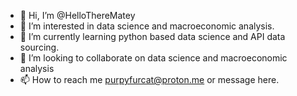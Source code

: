 - 👋 Hi, I’m @HelloThereMatey
- 👀 I’m interested in data science and macroeconomic analysis. 
- 🌱 I’m currently learning python based data science and API data sourcing. 
- 💞️ I’m looking to collaborate on data science and macroeconomic analysis
- 📫 How to reach me purpyfurcat@proton.me or message here. 

<!---
HelloThereMatey/HelloThereMatey is a ✨ special ✨ repository because its `README.md` (this file) appears on your GitHub profile.
You can click the Preview link to take a look at your changes.
--->
